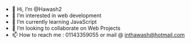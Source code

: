 - 👋 Hi, I’m @Hawash2
- 👀 I’m interested in web development 
- 🌱 I’m currently learning JavaScript
- 💞️ I’m looking to collaborate on Web Projects
- 📫 How to reach me : 01143359055 or mail @ inthawash@hotmail.com

<!---
Hawash2/Hawash2 is a ✨ special ✨ repository because its `README.md` (this file) appears on your GitHub profile.
You can click the Preview link to take a look at your changes.
--->
